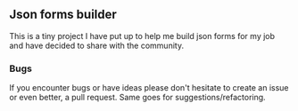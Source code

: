 ## Json forms builder

This is a tiny project I have put up to help me build json forms for my job and have decided to share with the community.


### Bugs

If you encounter bugs or have ideas please don't hesitate to create an issue or even better, a pull request. Same goes for suggestions/refactoring.
